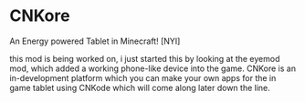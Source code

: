 # CNKore
An Energy powered Tablet in Minecraft! [NYI]


this mod is being worked on, i just started this by looking at the eyemod mod, which added a working phone-like device into the game.
CNKore is an in-development platform which you can make your own apps for the in game tablet using CNKode which will come along later down the line. 
